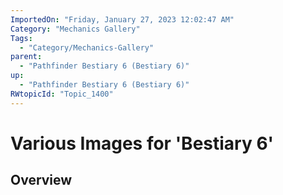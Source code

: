 ```yaml
---
ImportedOn: "Friday, January 27, 2023 12:02:47 AM"
Category: "Mechanics Gallery"
Tags:
  - "Category/Mechanics-Gallery"
parent:
  - "Pathfinder Bestiary 6 (Bestiary 6)"
up:
  - "Pathfinder Bestiary 6 (Bestiary 6)"
RWtopicId: "Topic_1400"
---
```

# Various Images for 'Bestiary 6'
## Overview
